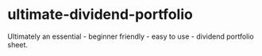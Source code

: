 # ultimate-dividend-portfolio
Ultimately an essential - beginner friendly - easy to use - dividend portfolio sheet.
